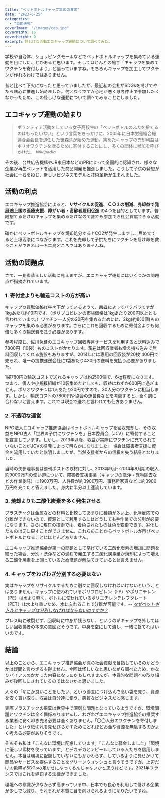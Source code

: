 ```yaml
---
title: "ペットボトルキャップ集めの真実"
date: "2023-6-25"
categories:
  - "自由研究"
coverImage: "/images/cap.jpg"
coverWidth: 16
coverHeight: 9
excerpt: 怪しげな活動エコキャップ運動について調べてみた。
---
```


学校や自治体、ショッピングモールなどでペットボトルキャップを集めている運動を目にしたことがあると思います。そしてほとんどの場合「キャップを集めてワクチンを寄付しよう」と謳っていますね。もちろんキャップを加工してワクチンが作れるわけではありません。

昔と比べて下火になったと思っていましたが、最近私の会社がSDGsを掲げてやたら熱心に推進し始めました。何となくですが心地が悪く思考停止で参加したくなかったため、この怪しげな運動について調べてみることにしました。

## エコキャップ運動の始まり

> ボランティア活動をしている女子高校生の「ペットボトルのふたを捨てるのはもったいない」という言葉をきっかけに、2005年に日本労働組合総連合会会長を退任した笹森清が始めた運動。集めたキャップの売却利益はポリオワクチンを贈るために寄付することにし、多くの団体に参加を呼びかけた。
<cite>Wikipedia</cite>
>

その後、公共広告機構やJR東日本などのPRによって全国的に認知され、様々な企業が再生ペレットを活用した商品開発を推進しました。こうして子供の発想が社会に一石を投じ、新しいビジネスモデルと技術革新が生まれました。

## 活動の利点

エコキャップ推進協会によると、**リサイクルの促進**、**ＣＯ２の削減**、**売却益で発展途上国の医療支援**、**障がい者・高齢者雇用促進** の4つを目的としています。普段捨てるだけのキャップを集めるだけなので誰でも参加でき社会貢献できる活動です。

確かにペットボトルキャップを焼却処分するとCO2が発生しますし、埋め立てると土壌汚染につながります。これを売却して子供たちにワクチンを届け命を救うことができれば一石二鳥どころではありませんね。

## 活動の問題点

さて、一見素晴らしい活動に見えますが、エコキャップ運動にはいくつかの問題点が指摘されています。

### 1. 寄付金よりも輸送コストの方が高い

キャップの買取価格は年々下がっているようで、[業者](https://www.jcv-jp.org/donation/pbcap-recycle)によってバラバラですが1kgあたり約10円です。（ポリプロピレンの市場価格は1kgあたり200円以上とも言われています。）ワクチン一人分の20円を集めるためには、2kg(約860個)ものキャップを集める必要があります。さらにこれを回収するために寄付金よりも何倍も多くの輸送費を払う必要があります。

参考程度に、佐川急便のエコキャップ回収専用サービスを利用すると送料込みで7800円（10袋）ものコストがかかります。現在は回収業者も増え持ち込みで無料回収してくれる施設もありますが、2014年には専用の回収袋が20枚1400円で売られ、唯一の提携運送会社に1袋あたり430円の送料を支払う必要がありました。

1袋780円の輸送コストで送れるキャップは約2500個で、6kg程度になります。つまり、個人や小規模組織が10袋集めたとしても、収益はわずか600円に過ぎません。ポリオワクチンは1人あたり20円ですので、30人分のワクチンに相当します。しかし、輸送コストの7800円や協会の運営費などを考慮すると、全く割に合わないと言えます。これでは現金で送れと言われても仕方ありません。

### 2. 不透明な運営

NPO法人エコキャップ推進協会はペットボトルキャップを回収売却し、その収益をNPO法人「世界の子供にワクチンを」日本委員会（JCV）に寄付することを宣言しています。しかし、2013年以降、収益が実際にワクチンに充てられていないことがJCVの告発によって明らかになりました。
協会は障害者支援に資金を流用していたと説明しましたが、当然支援者からの信頼を失う結果となりました。

当時の矢部理事長は週刊ポストの取材に対し、2013年9月〜2014年8月期の収入約9000万円の使い道について、障害者支援事業（キャップの洗浄・異物除去などの作業委託）に1900万円、人件費が約3900万円、事務所家賃などに約3900万円を充てたと答えました。身内に半分以上還流しています。

### 3. 焼却よりも二酸化炭素を多く発生させる

プラスチックは金属などの材料と比較してあまりに種類が多い上、化学反応での分離ができないので、資源として利用するにはどうしても手作業での分別が必要になります。さらに現在の技術では、着色されたものは色を変更できず、劣化したものは元に戻すことができません。これらのことからペットボトルが再びペットボトルになることはほとんどありません。

エコキャップ推進協会が第一の問題として挙げている二酸化炭素の増加に問題を絞った場合、分別・洗浄などの過程で発生する二酸化炭素量が焼却によって増える二酸化炭素を上回っているため問題が解決できているとは言えません。

### 4. キャップをわざわざ分別する必要はない

実はキャップをリサイクルするために別々に回収しなければいけないということはありません。キャップに使われているポリプロピレン（PP）やポリエチレン（PE）は水より軽く、ボトルに使われているポリエチレンテレフタレート（PET）は水より重いため、水に入れることで分離が可能です。-- <cite>[なぜペットボトルとキャップは分別しなければならないのですか？](https://www.ocean-project.jp/qmoceanbn/%E3%82%B7%E3%83%AA%E3%83%BC%E3%82%BA-%E8%BA%AB%E8%BF%91%E3%81%AAsdgs/%E7%B4%A0%E6%9C%B4%E3%81%AA%E7%96%91%E5%95%8F%E3%81%A7%E3%81%99%E3%81%8C%E3%80%81%E3%81%AA%E3%81%9C%E3%83%9A%E3%83%83%E3%83%88%E3%83%9C%E3%83%88%E3%83%AB%E3%81%A8%E3%82%AD%E3%83%A3%E3%83%83%E3%83%97%E3%81%AF%E5%88%86%E5%88%A5%E3%81%97%E3%81%AA%E3%81%91%E3%82%8C%E3%81%B0%E3%81%AA%E3%82%89%E3%81%AA%E3%81%84%E3%81%AE%E3%81%A7%E3%81%99%E3%81%8B%EF%BC%9F)</cite>

プレス時に破裂せず、回収時に中身が残らない、というのがキャップを外してほしい回収業者の本来の意図だそうです。中身を空にして潰し、一緒に捨てればいいのです。

## 結論

以上のことから、エコキャップ推進協会が真の社会貢献を目指しているのかどうかは疑問と言わざるを得ません。今回は怪しいなと思いながら調べたため、かなりバイアスのかかった内容になったかもしれませんが、本質的な問題への取り組みが後回しにされているのではないかと思いました。

人々の「なにか良いことをしたい」という善意につけ込んで高い袋を売り、資源を安く買い取り、収益は自分達に使う、悪質なビジネスだと感じます。

実際プラスチックの廃棄は世界中で深刻な問題となっているようですが、環境問題とワクチンは全く関係ありませんし、わざわざエコキャップ推進協会の推奨する業者に安く叩き売る必要は全くありません。「〇〇人分のワクチンを寄付しました」という紙切れを見せびらかすためにどれほどお金や資源を無駄するのかよく考える必要がありそうです。

そもそも私は「こんなに環境に配慮しています」「こんなに募金しました」「環境に優しい素材を使っています」とデカデカとアピールしている人たちを信用しません。本当は環境に配慮していないにもかかわらず、しているように見せかけて商品やサービスを提供することをグリーンウォッシュと言うそうですが、上辺だけの欺瞞がSDGsの足かせになってるんじゃないかと思うほどです。2021年フランスではこれを処罰する法律ができました。

環境への意識が少なからず高まっている中、日本でも良心を利用して儲ける企業が少しでも減り、それぞれが本質に目を向けられるようになりたいですね。

